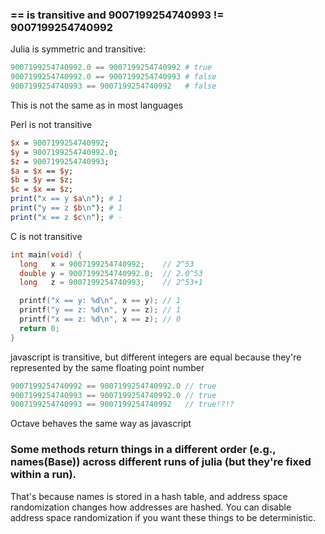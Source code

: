 ### == is transitive and 9007199254740993 != 9007199254740992

Julia is symmetric and transitive:
~~~.jl
9007199254740992.0 == 9007199254740992 # true
9007199254740992.0 == 9007199254740993 # false
9007199254740993 == 9007199254740992   # false
~~~

This is not the same as in most languages

Perl is not transitive
~~~.pl
$x = 9007199254740992;
$y = 9007199254740992.0;
$z = 9007199254740993;
$a = $x == $y;
$b = $y == $z;
$c = $x == $z;
print("x == y $a\n"); # 1
print("y == z $b\n"); # 1
print("x == z $c\n"); # -
~~~

C is not transitive
~~~.c
int main(void) {
  long   x = 9007199254740992;    // 2^53
  double y = 9007199254740992.0;  // 2.0^53
  long   z = 9007199254740993;    // 2^53+1

  printf("x == y: %d\n", x == y); // 1
  printf("y == z: %d\n", y == z); // 1
  printf("x == z: %d\n", x == z); // 0
  return 0;
}
~~~

javascript is transitive, but different integers are equal because they're represented by the same floating point number
~~~.js
9007199254740992 == 9007199254740992.0 // true
9007199254740993 == 9007199254740992.0 // true
9007199254740993 == 9007199254740992   // true!?!?
~~~

Octave behaves the same way as javascript


### Some methods return things in a different order (e.g., names(Base)) across different runs of julia (but they're fixed within a run).

That's because names is stored in a hash table, and address space randomization changes how addresses are hashed. You can disable address space randomization if you want these things to be deterministic.


